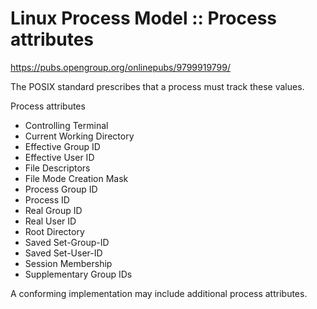 # Linux Process Model :: Process attributes

https://pubs.opengroup.org/onlinepubs/9799919799/

The POSIX standard prescribes that a process must track these values.

Process attributes
- Controlling Terminal
- Current Working Directory
- Effective Group ID
- Effective User ID
- File Descriptors
- File Mode Creation Mask
- Process Group ID
- Process ID
- Real Group ID
- Real User ID
- Root Directory
- Saved Set-Group-ID
- Saved Set-User-ID
- Session Membership
- Supplementary Group IDs

A conforming implementation may include additional process attributes.
